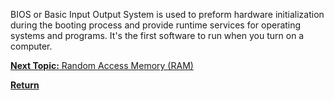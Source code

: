 BIOS or Basic Input Output System is used to preform hardware initialization during the booting process and provide runtime services for operating systems and programs. It's the first software to run when you turn on a computer. 

[**Next Topic:** Random Access Memory (RAM)](ram.md)

[**Return**](README.md)

